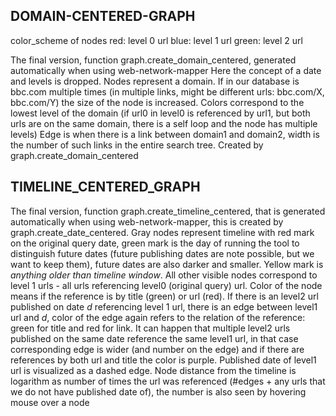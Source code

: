 ## DOMAIN-CENTERED-GRAPH
color_scheme of nodes
red: level 0 url
blue: level 1 url
green: level 2 url

The final version, function graph.create_domain_centered,  generated automatically when using web-network-mapper 
Here the concept of a date and levels is dropped. Nodes represent a domain. If in our database is bbc.com multiple times 
(in multiple links, might be different urls: bbc.com/X, bbc.com/Y) the size of the node is increased. Colors correspond to the lowest level of the domain 
(if url0 in level0 is referenced by url1, but both urls are on the same domain, there is a self loop and the node has multiple levels)
Edge is when there is a link between domain1 and domain2, width is the number of such links in the entire search tree. 
Created by graph.create_domain_centered

## TIMELINE_CENTERED_GRAPH
The final version, function graph.create_timeline_centered, that is generated automatically when using web-network-mapper, this is created by graph.create_date_centered.
Gray nodes represent timeline with red mark on the original query date, green mark is the day of running the tool to distinguish future dates (future publishing dates are note possible, but we want to keep them), future dates are also darker and smaller. Yellow mark is *anything older than timeline window*.
All other visible nodes correspond to level 1 urls - all urls referencing level0 (original query) url. Color of the node means if the reference is by title (green) or url (red).
If there is an level2 url published on date *d* referencing level 1 url, there is an edge between level1 url and *d*, color of the edge again refers to the relation of the reference: green for title and red for link. It can happen that multiple level2 urls published on the same date reference the same level1 url, in that case corresponding edge is wider (and number on the edge) and if there are references by both url and title the color is purple. 
Published date of level1 url is visualized as a dashed edge. 
Node distance from the timeline is logarithm as number of times the url was referenced (#edges + any urls that we do not have published date of), the number is also seen by hovering mouse over a node

